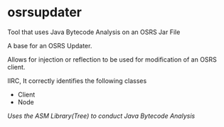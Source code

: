 # osrsupdater
Tool that uses Java Bytecode Analysis on an OSRS Jar File

A base for an OSRS Updater.

Allows for injection or reflection to be used for modification of an OSRS client.

IIRC, It correctly identifies the following classes
- Client
- Node


*Uses the ASM Library(Tree) to conduct Java Bytecode Analysis*
